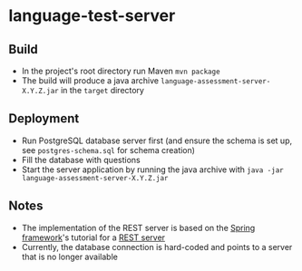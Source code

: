 # language-test-server

## Build 

* In the project's root directory run Maven `mvn package`
* The build will produce a java archive `language-assessment-server-X.Y.Z.jar` in the `target` directory

## Deployment

* Run PostgreSQL database server first (and ensure the schema is set up, see `postgres-schema.sql` for schema creation)
* Fill the database with questions
* Start the server application by running the java archive with `java -jar language-assessment-server-X.Y.Z.jar`

## Notes

* The implementation of the REST server is based on the [Spring framework](https://spring.io/)'s tutorial for a [REST server](https://spring.io/guides/gs/rest-service/)
* Currently, the database connection is hard-coded and points to a server that is no longer available
